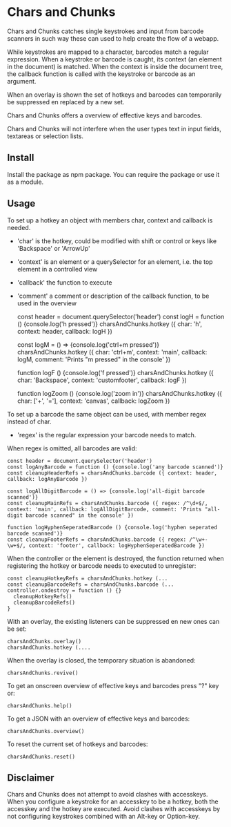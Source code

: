 # Chars and Chunks

Chars and Chunks catches single keystrokes and input from barcode scanners in
such way these can used to help create the flow of a webapp.

While keystrokes are mapped to a character, barcodes match a
regular expression. When a keystroke or barcode is caught, its context (an
element in the document) is matched. When the context is inside the document tree,
the callback function is called with the keystroke or barcode as an argument.

When an overlay is shown the set of hotkeys and barcodes can temporarily be
suppressed en replaced by a new set.

Chars and Chunks offers a overview of effective keys and barcodes.

Chars and Chunks will not interfere when the user types text in input fields,
textareas or selection lists.

## Install

Install the package as npm package. You can require the package or use it as
a module.

## Usage

To set up a hotkey an object with members char, context and callback is needed.
* 'char' is the hotkey, could be modified with shift or control or keys like 'Backspace' or 'ArrowUp'
* 'context' is an element or a querySelector for an element, i.e. the top element in a controlled view
* 'callback' the function to execute
* 'comment' a comment or description of the callback function, to be used in the overview

    const header = document.querySelector('header')
    const logH = function () {console.log('h pressed')}
    charsAndChunks.hotkey ({ char: 'h', context: header, callback: logH })

    const logM = () => {console.log('ctrl+m pressed')}
    charsAndChunks.hotkey ({ char: 'ctrl+m', context: 'main', callback: logM, comment: 'Prints "m pressed" in the console' })

    function logF () {console.log('f pressed')}
    charsAndChunks.hotkey ({ char: 'Backspace', context: 'customfooter', callback: logF })

    function logZoom () {console.log('zoom in')}
    charsAndChunks.hotkey ({ char: ['+', '='], context: 'canvas', callback: logZoom })

To set up a barcode the same object can be used, with member regex instead of char.
* 'regex' is the regular expression your barcode needs to match.

When regex is omitted, all barcodes are valid:

    const header = document.querySelector('header')
    const logAnyBarcode = function () {console.log('any barcode scanned')}
    const cleanupHeaderRefs = charsAndChunks.barcode ({ context: header, callback: logAnyBarcode })

    const logAllDigitBarcode = () => {console.log('all-digit barcode scanned')}
    const cleanupMainRefs = charsAndChunks.barcode ({ regex: /^\d+$/, context: 'main', callback: logAllDigitBarcode, comment: 'Prints "all-digit barcode scanned" in the console' })

    function logHyphenSeperatedBarcode () {console.log('hyphen seperated barcode scanned')}
    const cleanupFooterRefs = charsAndChunks.barcode ({ regex: /^\w+-\w+$/, context: 'footer', callback: logHyphenSeperatedBarcode })

When the controller or the element is destroyed, the function returned when registering
the hotkey or barcode needs to executed to unregister:

    const cleanupHotkeyRefs = charsAndChunks.hotkey (...
    const cleanupBarcodeRefs = charsAndChunks.barcode (...
    controller.ondestroy = function () {}
      cleanupHotkeyRefs()
      cleanupBarcodeRefs()
    }

With an overlay, the existing listeners can be suppressed en new ones can be set:

    charsAndChunks.overlay()
    charsAndChunks.hotkey (....

When the overlay is closed, the temporary situation is abandoned:

    charsAndChunks.revive()

To get an onscreen overview of effective keys and barcodes press "?" key or:

    charsAndChunks.help()

To get a JSON with an overview of effective keys and barcodes:

    charsAndChunks.overview()

To reset the current set of hotkeys and barcodes:

    charsAndChunks.reset()

## Disclaimer

Chars and Chunks does not attempt to avoid clashes with accesskeys. When you
configure a keystroke for an accesskey to be a hotkey, both the accesskey and
the hotkey are executed. Avoid clashes with accesskeys by not configuring
keystrokes combined with an Alt-key or Option-key.
